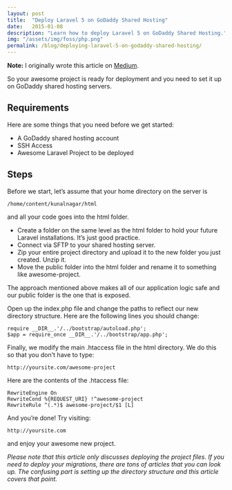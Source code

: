 ```yaml
---
layout: post
title:  "Deploy Laravel 5 on GoDaddy Shared Hosting"
date:   2015-01-08
description: "Learn how to deploy Laravel 5 on GoDaddy Shared Hosting."
img: "/assets/img/foss/php.png"
permalink: /blog/deploying-laravel-5-on-godaddy-shared-hosting/
---
```


**Note:** I originally wrote this article on [Medium][medium-link].

So your awesome project is ready for deployment and you need to set it up on GoDaddy shared hosting servers.

## Requirements

Here are some things that you need before we get started:

* A GoDaddy shared hosting account
* SSH Access
* Awesome Laravel Project to be deployed

## Steps

Before we start, let’s assume that your home directory on the server is

```
/home/content/kunalnagar/html
```

and all your code goes into the html folder.

* Create a folder on the same level as the html folder to hold your future Laravel installations. It’s just good practice.
* Connect via SFTP to your shared hosting server.
* Zip your entire project directory and upload it to the new folder you just created. Unzip it.
* Move the public folder into the html folder and rename it to something like awesome-project.

The approach mentioned above makes all of our application logic safe and our public folder is the one that is exposed.

Open up the index.php file and change the paths to reflect our new directory structure. Here are the following lines you should change:

```
require __DIR__.'/../bootstrap/autoload.php';
$app = require_once __DIR__.'/../bootstrap/app.php';
```

Finally, we modify the main .htaccess file in the html directory. We do this so that you don't have to type:

```
http://yoursite.com/awesome-project
```

Here are the contents of the .htaccess file:

```
RewriteEngine On
RewriteCond %{REQUEST_URI} !^awesome-project
RewriteRule ^(.*)$ awesome-project/$1 [L]
```

And you’re done! Try visiting:

```
http://yoursite.com
```

and enjoy your awesome new project.

*Please note that this article only discusses deploying the project files. If you need to deploy your migrations, there are tons of articles that you can look up. The confusing part is setting up the directory structure and this article covers that point.*

[medium-link]: https://medium.com/@kunalnagar/deploying-laravel-5-on-godaddy-shared-hosting-888ec96f64cd#.lup9tnaqo
